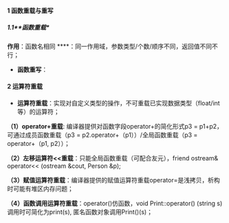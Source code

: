#### 1 函数重载与重写
##### 1.1**函数重载*
**作用**：函数名相同
****：同一作用域，参数类型/个数/顺序不同，返回值不同不行；


- **函数重写**：

#### 2 运算符重载
- **运算符重载**：实现对自定义类型的操作，不可重载已实现数据类型（float/int等）的运算符；

**（1）operator+重载**: 编译器提供对函数字段operator+的简化形式p3 = p1+p2，可通过成员函数重载（p3 = p2.operator+（p1））/全局函数重载（p3 = operator+（p1, p2））；

**（2）左移运算符<<重载**：只能全局函数重载（可配合友元），friend ostream& operator<< (ostream &cout, Person &p);

**（3）赋值运算符重载**：编译器提供的赋值运算符重载operator=是浅拷贝，析构时可能有堆区内存问题；

**（4）函数调用运算符重载**：operator()仿函数，void Print::operator() (string s)调用时可简化为print(s), 匿名函数对象调用Print()(s)；